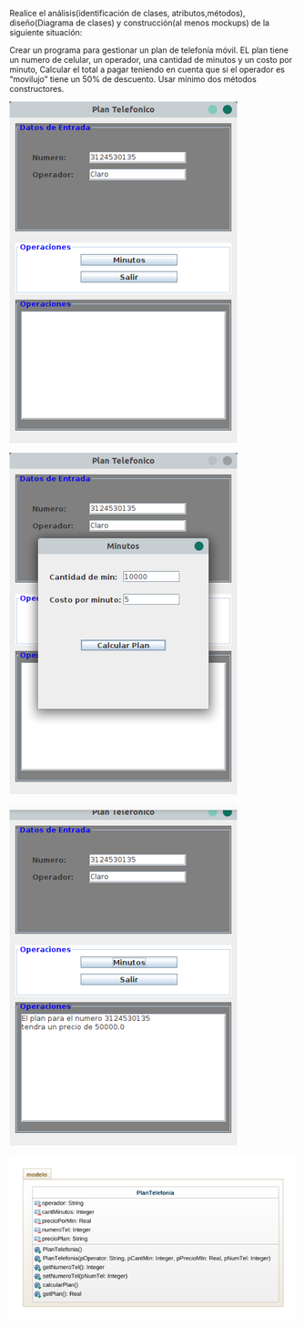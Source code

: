 Realice el análisis(identificación de clases, atributos,métodos), diseño(Diagrama de clases) y construcción(al menos mockups) de la siguiente situación:

Crear un programa para gestionar un plan de telefonía móvil. EL plan tiene un numero de celular, un operador, una cantidad de minutos y un costo por minuto, Calcular el total a pagar teniendo en cuenta que si el operador es “movilujo” tiene un 50% de descuento. Usar mínimo dos métodos constructores.

![Ejecucion1](eje1.png)

![Ejecucion2](eje2.png)

![Ejecucion3](eje3.png)

![DiagramaClases](diagramaClases.png)

